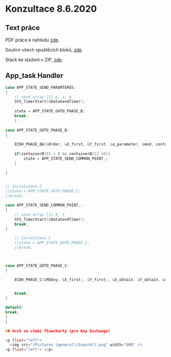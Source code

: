# Konzultace 8.6.2020

## Text práce

PDF práce k nahledu <a href="https://github.com/StingrayCZ/End-to-End-Encryption-Protocol-for-IEEE-802.15.4-Stage-II-/blob/master/Thesis%20862020.pdf">zde</a>. </a>

Souhrn všech spuštěcích bloků, <a href="https://github.com/StingrayCZ/End-to-End-Encryption-Protocol-for-IEEE-802.15.4-Stage-II-/blob/master/Summary%20of%20ECDH%20app.md">zde</a>. </a>

Stack ke stažení v ZIP, <a href="https://github.com/StingrayCZ/End-to-End-Encryption-Protocol-for-IEEE-802.15.4-Stage-II-/blob/master/Protocol%20Stack%20v2020%2086.zip">zde</a>. </a>



## App_task Handler
```c
case APP_STATE_SEND_PARAMTERES:
{
	// send array [2] p, a, b
	SYS_TimerStart(&DataSendTimer);
	
	state = APP_STATE_GOTO_PHASE_B;
	break;
	}
	
case APP_STATE_GOTO_PHASE_B:
{
	
	ECDH_PHASE_BA(&Order, &X_first, &Y_first, &a_parameter, &mod, containerB);
	
	if(containerB[0] > 0 && containerB[1] >0){
		state = APP_STATE_SEND_COMMON_POINT,;
	}
	
}


// Incializace C
//state = APP_STATE_GOTO_PHASE_C;
//break;

case APP_STATE_SEND_COMMON_POINT,:
{
	// send array [1] X, Y
	SYS_TimerStart(&DataSendTimer);
	break;
}

	// Incializace C
	//state = APP_STATE_GOTO_PHASE_C;
	//break;



case APP_STATE_GOTO_PHASE_C:
{

	ECDH_PHASE_C(&MSKey, &X_first;, &Y_first;, &X_obtain, &Y_obtain, &mod, &a_parameter, &Order, &MutKEY, containerC);
	

	break;
}

default:
break;
}
}

## Arch se všemi flowcharty (pro Key Exchange)

<p float="left">
  <img src="/Pictures (general)/SuperAll.png" width="800" /> 
<p float="left"> </p> 
```
